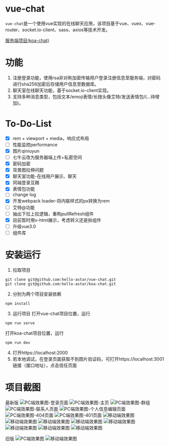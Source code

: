 # vue-chat
`vue-chat`是一个使用vue实现的在线聊天应用，该项目基于vue、vuex、vue-router、socket.io-client、sass、axios等技术开发。

[服务端项目(koa-chat)](https://github.com/hello-astar/koa-chat)

# 功能
1. 注册登录功能，使用rsa非对称加密传输用户登录注册信息至服务端，对密码进行sha256加密后存储用户信息至数据库。
2. 聊天室在线聊天功能，基于socket.io-client实现。
3. 支持多种消息类型，包括文本/emoji表情/长按头像艾特/发送表情包/(...待增加)。

# To-Do-List
- [x] rem + viewport + media，响应式布局
- [ ] 性能监控performance
- [x] 图片qiniuyun
- [ ] 七牛云改为服务器端上传+私密空间
- [x] 密码加密
- [x] 背景图拉伸问题
- [x] 聊天室功能-在线用户展示、聊天
- [x] 同端登录互踢
- [x] 表情包功能
- [ ] change log
- [x] 开发webpack loader-将内联样式的px转换为rem
- [ ] 艾特@功能
- [ ] 抽出下拉上拉逻辑，重构pullRefresh组件
- [x] 目前暂时用v-html展示，考虑转义还是拆组件
- [ ] 升级vue3.0
- [ ] 组件库

# 安装运行
1. 拉取项目
```
git clone git@github.com:hello-astar/vue-chat.git
git clone git@github.com:hello-astar/koa-chat.git
```
2. 分别为两个项目安装依赖
```
npm install
```
3. 运行项目
打开vue-chat项目位置，运行
```
npm run serve
```
打开koa-chat项目位置，运行
```
npm run dev
```
4. 打开https://localhost:2000
5. 若本地调试，在登录页面获取不到图片验证码，可打开https://localhost:3001链接（接口地址），点击信任页面
# 项目截图
最新版
![PC端效果图-登录页面](/doc/screenshots/pc-login.png)
![PC端效果图-主页](/doc/screenshots/pc-main.png)
![PC端效果图-群组](/doc/screenshots/pc-group.png)
![PC端效果图-联系人页面](/doc/screenshots/pc-contact.png)
![PC端效果图-个人信息编辑页面](/doc/screenshots/pc-me.png)
![PC端效果图-404页面](/doc/screenshots/pc-404.png)
![PC端效果图-401页面](/doc/screenshots/pc-401.png)
![移动端效果图](/doc/screenshots/mobile-login.png)
![移动端效果图](/doc/screenshots/mobile-main.png)
![移动端效果图](/doc/screenshots/mobile-main2.png)
![移动端效果图](/doc/screenshots/mobile-group.png)
![移动端效果图](/doc/screenshots/mobile-contact.png)
![移动端效果图](/doc/screenshots/mobile-me.png)
![移动端效果图](/doc/screenshots/mobile-404.png)
![移动端效果图](/doc/screenshots/mobile-401.png)

旧版
![PC端效果图](/doc/screenshots/pc.png)
![移动端效果图](/doc/screenshots/mobile.png)